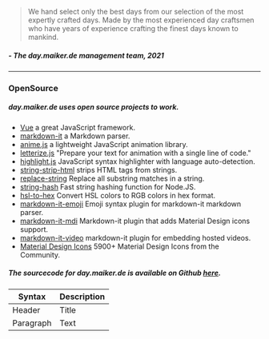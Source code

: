> We hand select only the best days from our selection of the most expertly crafted days. Made by the most experienced day craftsmen who have years of experience crafting the finest days known to mankind.

##### \- The day.maiker.de management team, 2021

---

### OpenSource
##### day.maiker.de uses open source projects to work.

- [Vue](https://vuejs.org/) a great JavaScript framework.
- [markdown-it](https://github.com/markdown-it/markdown-it) a Markdown parser.
- [anime.js](https://animejs.com/) a lightweight JavaScript animation library.
- [letterize.js](http://letterizejs.com/) "Prepare your text for animation with a single line of code."
- [highlight.js](https://github.com/highlightjs/highlight.js) JavaScript syntax highlighter with language auto-detection.
- [string-strip-html](https://www.npmjs.com/package/string-strip-html) strips HTML tags from strings. 
- [replace-string](https://github.com/sindresorhus/replace-string) Replace all substring matches in a string.
- [string-hash](https://github.com/darkskyapp/string-hash) Fast string hashing function for Node.JS.
- [hsl-to-hex](https://github.com/davidmarkclements/hsl-to-hex) Convert HSL colors to RGB colors in hex format.
- [markdown-it-emoji](https://github.com/markdown-it/markdown-it-emoji) Emoji syntax plugin for markdown-it markdown parser.
- [markdown-it-mdi](https://github.com/syarul/markdown-it-mdi#readme) Markdown-it plugin that adds Material Design icons support.
- [markdown-it-video](https://github.com/CenterForOpenScience/markdown-it-video) markdown-it plugin for embedding hosted videos.
- [Material Design Icons](https://materialdesignicons.com/) 5900+ Material Design Icons from the Community.

##### The sourcecode for day.maiker.de is available on Github [here](https://github.com/mymakerofficial/what-day-is-it).

| Syntax | Description |
| ----------- | ----------- |
| Header | Title |
| Paragraph | Text |